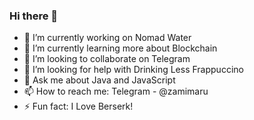 ### Hi there 👋

- 🔭 I’m currently working on Nomad Water
- 🌱 I’m currently learning more about Blockchain
- 👯 I’m looking to collaborate on Telegram
- 🤔 I’m looking for help with Drinking Less Frappuccino
- 💬 Ask me about Java and JavaScript
- 📫 How to reach me: Telegram - @zamimaru
- ⚡ Fun fact: I Love Berserk!

